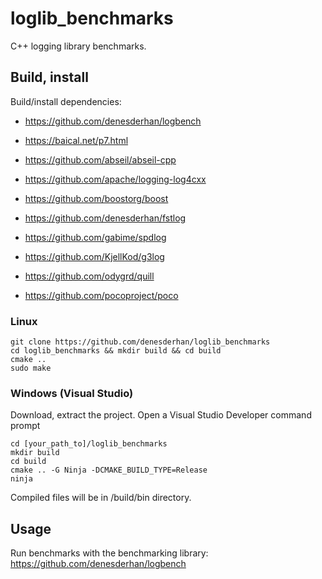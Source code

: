 # loglib_benchmarks
C++ logging library benchmarks.

## Build, install
Build/install dependencies:
* https://github.com/denesderhan/logbench
 
* https://baical.net/p7.html
* https://github.com/abseil/abseil-cpp
* https://github.com/apache/logging-log4cxx
* https://github.com/boostorg/boost
* https://github.com/denesderhan/fstlog
* https://github.com/gabime/spdlog
* https://github.com/KjellKod/g3log
* https://github.com/odygrd/quill
* https://github.com/pocoproject/poco

### Linux
~~~
git clone https://github.com/denesderhan/loglib_benchmarks
cd loglib_benchmarks && mkdir build && cd build
cmake ..
sudo make
~~~

### Windows (Visual Studio)
Download, extract the project.
Open a Visual Studio Developer command prompt
~~~
cd [your_path_to]/loglib_benchmarks
mkdir build
cd build
cmake .. -G Ninja -DCMAKE_BUILD_TYPE=Release
ninja
~~~

Compiled files will be in /build/bin directory.

## Usage
Run benchmarks with the benchmarking library:
https://github.com/denesderhan/logbench

